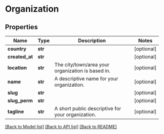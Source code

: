 # Organization

## Properties
Name | Type | Description | Notes
------------ | ------------- | ------------- | -------------
**country** | **str** |  | [optional] 
**created_at** | **str** |  | [optional] 
**location** | **str** | The city/town/area your organization is based in. | [optional] 
**name** | **str** | A descriptive name for your organization. | [optional] 
**slug** | **str** |  | [optional] 
**slug_perm** | **str** |  | [optional] 
**tagline** | **str** | A short public descriptive for your organization. | [optional] 

[[Back to Model list]](../README.md#documentation-for-models) [[Back to API list]](../README.md#documentation-for-api-endpoints) [[Back to README]](../README.md)


